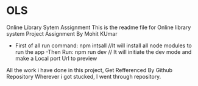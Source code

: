 # OLS
Online Library Sytem Assignment
This is the readme file for Online library system Project Assignment By Mohit KUmar

- First of all run command: npm intsall 			//It will install all node modules to run the app
-Then Run:  npm run dev						// It will initiate the dev mode and make a Local port Url to preview


All the work i have done in this project, Get Refferenced By Github Repository Wherever i got stucked, I went through repository.
